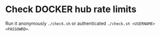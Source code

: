 # Check DOCKER hub rate limits

Run it anonymously `./check.sh` or authenticated `./check.sh <USERNAME> <PASSOWRD>`.


